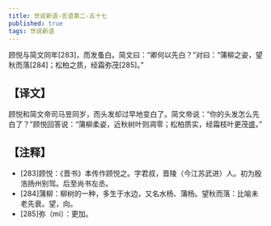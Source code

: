 ```yaml
---
title: 世说新语-言语第二-五十七
published: true
tags: 世说新语
---
```


顾悦与简文同年[283]，而发蚤白。简文曰：“卿何以先白？”对曰：“蒲柳之姿，望秋而落[284]；松柏之质，经霜弥茂[285]。”

## 【译文】

顾悦和简文帝司马昱同岁，而头发却过早地变白了。简文帝说：“你的头发怎么先白了？”顾悦回答说：“蒲柳柔姿，近秋树叶则凋零；松柏质实，经霜枝叶更茂盛。”

## 【注释】

- [283]顾悦：《晋书》本传作顾悦之。字君叔，晋陵（今江苏武进）人。初为殷浩扬州别驾。后至尚书左丞。
- [284]蒲柳：柳树的一种，多生于水边，又名水杨、蒲杨。望秋而落：比喻未老先衰。望，向。
- [285]弥（mí）：更加。
